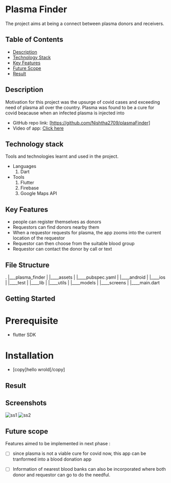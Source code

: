 # Plasma Finder
The project aims at being a connect between plasma donors and receivers.

<!-- TABLE OF CONTENTS -->
## Table of Contents

* [Description](#description)
* [Technology Stack](#technology-stack)
* [Key Features](#key-features)
* [Future Scope](#future-scope)
* [Result](#result)

## Description
Motivation for this project was the upsurge of covid cases and exceeding need of plasma all over the country.
Plasma was found to be a cure for covid beacause when an infected plasma is injected into 


* GitHub repo link: [https://github.com/Nishtha2709/plasmaFinder]
* Video of app: [Click here](https://drive.google.com/)

## Technology stack

Tools and technologies learnt and used in the project.

 - Languages
     1. Dart
 - Tools
     1. Flutter
     2. Firebase
     3. Google Maps API

## Key Features
 - people can register themselves as donors
 - Requestors can find donors nearby them
 - When a requestor requests for plasma, the app zooms into the current location of the requestor
 - Requestor can then choose from the suitable blood group
 - Requestor can contact the donor by call or text

## File Structure
.
|___plasma_finder
|        |____assets
|        |____pubspec.yaml
|        |____android
|        |____ios
|        |____test
|        |____lib
|              |____utils
|              |____models
|              |____screens
|              |____main.dart


## Getting Started

# Prerequisite
 - flutter SDK

# Installation
 - [copy]hello wrold[/copy]
 


## Result   

## Screenshots
![ss1](https://user-images.githubusercontent.com/64562764/119234184-2228b800-bb4a-11eb-8ca2-6df865db5fac.gif)
![ss2](https://user-images.githubusercontent.com/64562764/119236405-e1826c00-bb54-11eb-98d2-da221ed0884c.gif)


## Future scope
Features aimed to be implemented in next phase :
- [ ] since plasma is not a viable cure for covid now, this app can be tranformed into a blood donation app
- [ ] Information of nearest blood banks can also be incorporated where both donor and requestor can go to do the needful.


